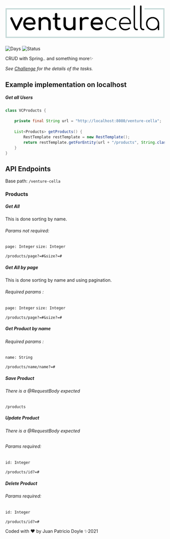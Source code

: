 # ![pageres](src/main/resources/VC-logo.png)
![Days](https://img.shields.io/static/v1?label=Working-Days&message=2&color=blue)
![Status](https://img.shields.io/static/v1?label=Done&message=100%&color=green)

CRUD with Spring.. and something more✨

*See [Challenge](src/main/resources/Challenge.md) for the details of the tasks.*

## Example implementation on localhost
##### Get all Users
```java
class VCProducts {

    private final String url = "http://localhost:8080/venture-cella";

    List<Products> getProducts() {
        RestTemplate restTemplate = new RestTemplate();
        return restTemplate.getForEntity(url + "/products", String.class);
    }
}
```

## API Endpoints

Base path: `/venture-cella`


### Products
##### Get All
This is done sorting by name.
###### Params not required:
`page: Integer`
`size: Integer`

    /products/page?=#&size?=#

##### Get All by page
This is done sorting by name and using pagination.
###### Required params :
`page: Integer`
`size: Integer`

    /products/page?=#&size?=#

##### Get Product by name
###### Required params :
`name: String`

    /products/name/name?=#

##### Save Product
###### There is a @RequestBody expected

    /products

##### Update Product
###### There is a @RequestBody expected
###### Params required:
`id: Integer`

    /products/id?=#

##### Delete Product
###### Params required:
`id: Integer`

    /products/id?=#

Coded with ❤️ by Juan Patricio Doyle ✨2021

